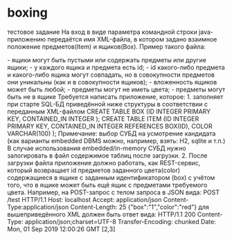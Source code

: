 # boxing
тестовое задание
На вход в виде параметра командной строки java-приложению передаётся
имя XML-файла, в котором задано взаимное положение предметов(Item) и ящиков(Box).
Пример такого файла:
<?xml version="1.0" encoding="UTF-8"?>
<Storage>
 <Box id="1">
   <Item id="1"/>
   <Item color="red" id="2"/>
   <Box id="3">
       <Item id="3" color="red" />
       <Item id="4" color="black" />    
   </Box>
   <Box id="6"/>
   <Item id="5"/>
 </Box>
 <Item id="6"/>
</Storage>
- ящики могут быть пустыми или содержать предметы или другие ящики;
- у каждого ящика и предмета есть id;
- id какого-либо предмета и какого-либо ящика могут совпадать,
 но в совокупности предметов они уникальны (как и в совокупности ящиков);
- вложенность ящиков может быть любой;
- предметы могут не иметь цвета;
- предметы могут быть не в ящике
Требуется написать приложение, которое:
1. заполняет при старте SQL-БД приведённой ниже структуры в соответствии с переданным XML-файлом
CREATE TABLE BOX
(ID INTEGER PRIMARY KEY,
CONTAINED_IN INTEGER
);
CREATE TABLE ITEM
(ID INTEGER PRIMARY KEY,
CONTAINED_IN INTEGER REFERENCES BOX(ID),
COLOR VARCHAR(100)
);
Примечание: выбор СУБД на усмотрение кандидата (как варианты embedded DBMS можно, например, взять: H2, sqlite и т.п.)
В случае использования embedded/in-memory СУБД нужно залогировать в файл содержимое таблиц после загрузки.
2. После загрузки файла приложение должно работать, как REST-сервис, который возвращает id предметов
заданного цвета(color) содержащиеся в ящике c заданным идентификатором (box)
с учётом того, что в ящике может быть ещё ящик с предметами требуемого цвета.
Например, на POST-запрос с телом запроса в JSON вида:
POST /test HTTP/1.1
Host: localhost
Accept: application/json
Content-Type:application/json
Content-Length: 25
{"box":"1","color":"red"}
для вышеприведённого XML должен быть ответ вида:
HTTP/1.1 200
Content-Type: application/json;charset=UTF-8
Transfer-Encoding: chunked
Date: Mon, 01 Sep 2019 12:00:26 GMT
[2,3]
